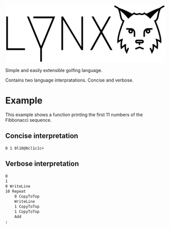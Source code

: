 ![alt text](imgs/lynx_logo_t.png)

Simple and easily extensible golfing language.

Contains two language interpratations. Concise and verbose.

# Example
This example shows a function printing the first 11 numbers of the Fibbonacci sequence.

## Concise interpretation
    0 1 0l10@0cl1c1c+

## Verbose interpretation
    0
    1
    0 WriteLine
    10 Repeat
        0 CopyToTop
        WriteLine
        1 CopyToTop
        1 CopyToTop
        Add
    ;
